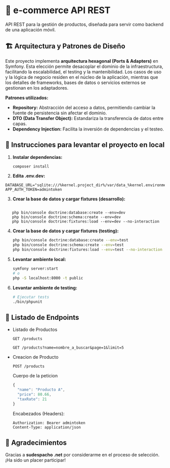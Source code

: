 # 🛒 e-commerce API REST

API REST para la gestión de productos, diseñada para servir como backend de una aplicación móvil.

## 🏗️ Arquitectura y Patrones de Diseño

Este proyecto implementa **arquitectura hexagonal (Ports & Adapters)** en Symfony. Esta elección permite desacoplar el dominio de la infraestructura, facilitando la escalabilidad, el testing y la mantenibilidad. Los casos de uso y la lógica de negocio residen en el núcleo de la aplicación, mientras que los detalles de frameworks, bases de datos o servicios externos se gestionan en los adaptadores.

**Patrones utilizados:**

-   **Repository:** Abstracción del acceso a datos, permitiendo cambiar la fuente de persistencia sin afectar el dominio.
-   **DTO (Data Transfer Object):** Estandariza la transferencia de datos entre capas.
-   **Dependency Injection:** Facilita la inversión de dependencias y el testeo.

## 🚀 Instrucciones para levantar el proyecto en local

1. **Instalar dependencias:**
    ```bash
    composer install
    ```
2. **Edita .env.dev:**

```
DATABASE_URL="sqlite:///%kernel.project_dir%/var/data_%kernel.environment%.db"
APP_AUTH_TOKEN=admintoken
```

3. **Crear la base de datos y cargar fixtures (desarrollo):**

```

   php bin/console doctrine:database:create --env=dev
   php bin/console doctrine:schema:create --env=dev
   php bin/console doctrine:fixtures:load --env=dev --no-interaction
```

4. **Crear la base de datos y cargar fixtures (testing):**

    ```bash
    php bin/console doctrine:database:create --env=test
    php bin/console doctrine:schema:create --env=test
    php bin/console doctrine:fixtures:load --env=test --no-interaction
    ```

5. **Levantar ambiente local:**
    ```bash
    symfony server:start
    # o
    php -S localhost:8000 -t public
    ```
6. **Levantar ambiente de testing:**
    ```bash
    # Ejecutar tests
    ./bin/phpunit
    ```

## 🚀 Listado de Endpoints

-   Listado de Productos

    ```
    GET /products

    GET /products?name=nombre_a_buscar&page=1&limit=5
    ```

-   Creacion de Producto

    ```
    POST /products
    ```

    Cuerpo de la peticion

    ```javascript
    {
      "name": "Producto A",
      "price": 80.66,
      "taxRate": 21
    }
    ```

    Encabezados (Headers):

    ```
    Authorization: Bearer admintoken
    Content-Type: application/json
    ```

## 🙏 Agradecimientos

Gracias a **sudespacho .net** por considerarme en el proceso de selección. ¡Ha sido un placer participar!

